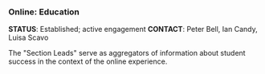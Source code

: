 ### Online: Education

**STATUS**: Established; active engagement
**CONTACT**: Peter Bell, Ian Candy, Luisa Scavo

The "Section Leads" serve as aggregators of information about student success
in the context of the online experience.
